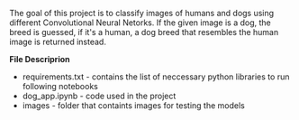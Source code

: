 The goal of this project is to classify images of humans and dogs using different Convolutional Neural Netorks. If the given image is a dog, the breed is guessed, 
if it's a human, a dog breed that resembles the human image is returned instead.

**File Descriprion**
 - requirements.txt - contains the list of neccessary python libraries to run following notebooks
 - dog_app.ipynb - code used in the project
 - images - folder that containts images for testing the models
